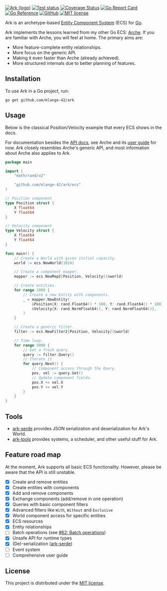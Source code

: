 [![Ark (logo)](https://github.com/user-attachments/assets/4bbe57c6-2e16-43be-ad5e-0cf26c220f21)](https://github.com/mlange-42/ark)
[![Test status](https://img.shields.io/github/actions/workflow/status/mlange-42/ark/tests.yml?branch=main&label=Tests&logo=github)](https://github.com/mlange-42/ark/actions/workflows/tests.yml)
[![Coverage Status](https://img.shields.io/coverallsCoverage/github/mlange-42/ark?logo=coveralls)](https://badge.coveralls.io/github/mlange-42/ark?branch=main)
[![Go Report Card](https://goreportcard.com/badge/github.com/mlange-42/ark)](https://goreportcard.com/report/github.com/mlange-42/ark)
[![Go Reference](https://img.shields.io/badge/reference-%23007D9C?logo=go&logoColor=white&labelColor=gray)](https://pkg.go.dev/github.com/mlange-42/ark)
[![GitHub](https://img.shields.io/badge/github-repo-blue?logo=github)](https://github.com/mlange-42/ark)
[![MIT license](https://img.shields.io/badge/MIT-brightgreen?label=license)](https://github.com/mlange-42/ark/blob/main/LICENSE)

Ark is an archetype-based [Entity Component System](https://en.wikipedia.org/wiki/Entity_component_system) (ECS) for [Go](https://go.dev/).

Ark implements the lessons learned from my other Go ECS: [Arche](https://github.com/mlange-42/arche).
If you are familiar with Arche, you will feel at home.
The primary aims are:

- More feature-complete entity relationships.
- More focus on the generic API.
- Making it even faster than Arche (already achieved).
- More structured internals due to better planning of features.

## Installation

To use Ark in a Go project, run:

```shell
go get github.com/mlange-42/ark
```

## Usage

Below is the classical Position/Velocity example that every ECS shows in the docs.

For documentation besides the [API docs](https://pkg.go.dev/github.com/mlange-42/ark),
see Arche and its [user guide](https://mlange-42.github.io/arche/) for now.
Ark closely resembles Arche's generic API, and most information about Arche also applies to Ark.

```go
package main

import (
	"math/rand/v2"

	"github.com/mlange-42/ark/ecs"
)

// Position component
type Position struct {
	X float64
	Y float64
}

// Velocity component
type Velocity struct {
	X float64
	Y float64
}

func main() {
	// Create a World with given initial capacity.
	world := ecs.NewWorld(1024)

	// Create a component mapper.
	mapper := ecs.NewMap2[Position, Velocity](&world)

	// Create entities.
	for range 1000 {
		// Create a new Entity with components.
		_ = mapper.NewEntity(
			&Position{X: rand.Float64() * 100, Y: rand.Float64() * 100},
			&Velocity{X: rand.NormFloat64(), Y: rand.NormFloat64()},
		)
	}

	// Create a generic filter.
	filter := ecs.NewFilter2[Position, Velocity](&world)

	// Time loop.
	for range 5000 {
		// Get a fresh query.
		query := filter.Query()
		// Iterate it
		for query.Next() {
			// Component access through the Query.
			pos, vel := query.Get()
			// Update component fields.
			pos.X += vel.X
			pos.Y += vel.Y
		}
	}
}
```

## Tools

- [ark-serde](https://github.com/mlange-42/ark-serde) provides JSON serialization and deserialization for Ark's World.
- [ark-tools](https://github.com/mlange-42/ark-tools) provides systems, a scheduler, and other useful stuff for Ark.

## Feature road map

At the moment, Ark supports all basic ECS functionality.
However, please be aware that the API is still unstable.

- [x] Create and remove entities
- [x] Create entities with components
- [x] Add and remove components
- [x] Exchange components (add/remove in one operation)
- [x] Queries with basic component filters
- [x] Advanced filters like `With`, `Without` and `Exclusive`
- [x] World component access for specific entities
- [x] ECS resources
- [x] Entity relationships
- [ ] Batch operations (see [#62: Batch operations](https://github.com/mlange-42/ark/issues/62))
- [x] Unsafe API for runtime types
- [x] (De)-serialization ([ark-serde](https://github.com/mlange-42/ark-serde))
- [ ] Event system
- [ ] Comprehensive user guide

## License

This project is distributed under the [MIT license](./LICENSE).

